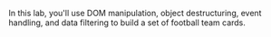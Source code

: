In this lab, you'll use DOM manipulation, object destructuring, event handling, and data filtering to build a set of football team cards.